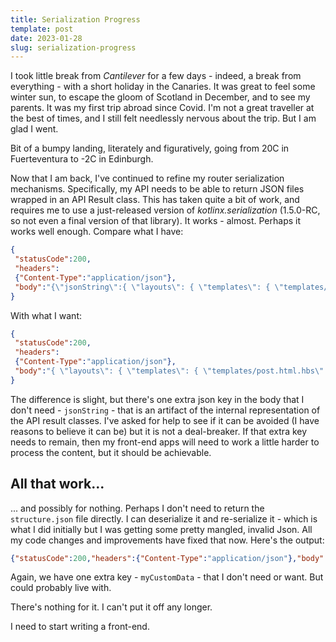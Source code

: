 ```yaml
---
title: Serialization Progress
template: post
date: 2023-01-28
slug: serialization-progress
---
```

I took little break from _Cantilever_ for a few days - indeed, a break from everything - with a short holiday in the Canaries. It was great to feel some winter sun, to escape the gloom of Scotland in December, and to see my parents. It was my first trip abroad since Covid. I'm not a great traveller at the best of times, and I still felt needlessly nervous about the trip. But I am glad I went.

Bit of a bumpy landing, literately and figuratively, going from 20C in Fuerteventura to -2C in Edinburgh.

Now that I am back, I've continued to refine my router serialization mechanisms. Specifically, my API needs to be able to return JSON files wrapped in an API Result class. This has taken quite a bit of work, and requires me to use a just-released version of _kotlinx.serialization_ (1.5.0-RC, so not even a final version of that library). It works - almost. Perhaps it works well enough. Compare what I have:

```json
{
 "statusCode":200,
 "headers":
 {"Content-Type":"application/json"},
 "body":"{\"jsonString\":{ \"layouts\": { \"templates\": { \"templates/post.html.hbs\": { \"key\": \"templates/post.html.hbs\", \"lastUpdated\": \"2023-01-12T22:50:59\" }, \"templates/news.html.hbs\": { \"key\": \"templates/news.html.hbs\", \"lastUpdated\": \"2023-01-14T08:27:17\" } } }, \"items\": { \"posts\": { \"sources/20230107.md\": { \"title\": \"Adding Templating\", \"srcKey\": \"sources/20230107.md\", \"url\": \"adding-templating\", \"template\": { \"key\": \"templates/post.html.hbs\", \"lastUpdated\": \"2023-01-12T22:50:59\" }, \"lastUpdated\": \"2023-01-14T10:34:09.936271\" } } }}}"
}
```

With what I want:

```json
{
 "statusCode":200,
 "headers":
 {"Content-Type":"application/json"},
 "body":"{ \"layouts\": { \"templates\": { \"templates/post.html.hbs\": { \"key\": \"templates/post.html.hbs\", \"lastUpdated\": \"2023-01-12T22:50:59\" }, \"templates/news.html.hbs\": { \"key\": \"templates/news.html.hbs\", \"lastUpdated\": \"2023-01-14T08:27:17\" } } }, \"items\": { \"posts\": { \"sources/20230107.md\": { \"title\": \"Adding Templating\", \"srcKey\": \"sources/20230107.md\", \"url\": \"adding-templating\", \"template\": { \"key\": \"templates/post.html.hbs\", \"lastUpdated\": \"2023-01-12T22:50:59\" }, \"lastUpdated\": \"2023-01-14T10:34:09.936271\" } } }}"
}
```

The difference is slight, but there's one extra json key in the body that I don't need - `jsonString` - that is an artifact of the internal representation of the API result classes. I've asked for help to see if it can be avoided (I have reasons to believe it can be) but it is not a deal-breaker. If that extra key needs to remain, then my front-end apps will need to work a little harder to process the content, but it should be achievable.

## All that work...

... and possibly for nothing. Perhaps I don't need to return the `structure.json` file directly. I can deserialize it and re-serialize it - which is what I did initially but I was getting some pretty mangled, invalid Json. All my code changes and improvements have fixed that now. Here's the output:

```json
{"statusCode":200,"headers":{"Content-Type":"application/json"},"body":"{\"myCustomData\":{\"layouts\":{\"templates\":{\"templates/post.html.hbs\":{\"key\":\"templates/post.html.hbs\",\"lastUpdated\":\"2023-01-12T22:50:59\"},\"templates/news.html.hbs\":{\"key\":\"templates/news.html.hbs\",\"lastUpdated\":\"2023-01-14T08:27:17\"}}},\"items\":{\"posts\":{\"sources/20230107.md\":{\"title\":\"Adding Templating\",\"srcKey\":\"sources/20230107.md\",\"url\":\"adding-templating\",\"template\":{\"key\":\"templates/post.html.hbs\",\"lastUpdated\":\"2023-01-12T22:50:59\"},\"lastUpdated\":\"2023-01-14T10:34:09.936271\"}}}}}"}
```

Again, we have one extra key - `myCustomData` - that I don't need or want. But could probably live with.

There's nothing for it. I can't put it off any longer.

I need to start writing a front-end.
